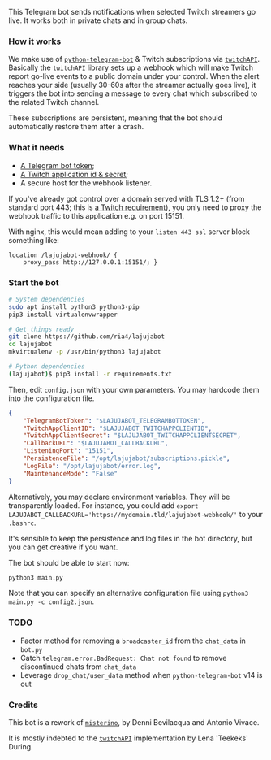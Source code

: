 This Telegram bot sends notifications when selected Twitch streamers go live. It works both in private chats and in group chats.

### How it works

We make use of [`python-telegram-bot`](https://github.com/python-telegram-bot/python-telegram-bot) & Twitch subscriptions via [`twitchAPI`](https://github.com/Teekeks/pyTwitchAPI). Basically the `twitchAPI` library sets up a webhook which will make Twitch report go-live events to a public domain under your control. When the alert reaches your side (usually 30-60s after the streamer actually goes live), it triggers the bot into sending a message to every chat which subscribed to the related Twitch channel.

These subscriptions are persistent, meaning that the bot should automatically restore them after a crash.

### What it needs

- [A Telegram bot token](https://core.telegram.org/bots#6-botfather);
- [A Twitch application id & secret](https://dev.twitch.tv/console/apps/create);
- A secure host for the webhook listener.

If you've already got control over a domain served with TLS 1.2+ (from standard port 443; this is [a Twitch requirement](https://dev.twitch.tv/docs/eventsub/handling-webhook-events/)), you only need to proxy the webhook traffic to this application e.g. on port 15151.

With nginx, this would mean adding to your `listen 443 ssl` server block something like:

```nginx
location /lajujabot-webhook/ {
    proxy_pass http://127.0.0.1:15151/; }
```

### Start the bot

```bash
# System dependencies
sudo apt install python3 python3-pip
pip3 install virtualenvwrapper

# Get things ready
git clone https://github.com/ria4/lajujabot
cd lajujabot
mkvirtualenv -p /usr/bin/python3 lajujabot

# Python dependencies
(lajujabot)$ pip3 install -r requirements.txt
```

Then, edit `config.json` with your own parameters. You may hardcode them into the configuration file.

```json
{
    "TelegramBotToken": "$LAJUJABOT_TELEGRAMBOTTOKEN",
    "TwitchAppClientID": "$LAJUJABOT_TWITCHAPPCLIENTID",
    "TwitchAppClientSecret": "$LAJUJABOT_TWITCHAPPCLIENTSECRET",
    "CallbackURL": "$LAJUJABOT_CALLBACKURL",
    "ListeningPort": "15151",
    "PersistenceFile": "/opt/lajujabot/subscriptions.pickle",
    "LogFile": "/opt/lajujabot/error.log",
    "MaintenanceMode": "False"
}
```

Alternatively, you may declare environment variables. They will be transparently loaded. For instance, you could add `export LAJUJABOT_CALLBACKURL='https://mydomain.tld/lajujabot-webhook/'` to your `.bashrc`.

It's sensible to keep the persistence and log files in the bot directory, but you can get creative if you want.

The bot should be able to start now:

```bash
python3 main.py
```

Note that you can specify an alternative configuration file using `python3 main.py -c config2.json`.

### TODO

- Factor method for removing a `broadcaster_id` from the `chat_data` in `bot.py`
- Catch `telegram.error.BadRequest: Chat not found` to remove discontinued chats from `chat_data`
- Leverage `drop_chat/user_data` method when `python-telegram-bot` v14 is out

### Credits

This bot is a rework of [`misterino`](https://github.com/avivace/misterino), by Denni Bevilacqua and Antonio Vivace.

It is mostly indebted to the [`twitchAPI`](https://github.com/Teekeks/pyTwitchAPI) implementation by Lena 'Teekeks' During.
